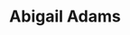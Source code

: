 ---
pid: FS57
title: Abigail Adams
location_transcription: Old City
zipcode: '99645'
outside_phl: 'Palmer AK '
neighborhood: 
age: '37'
age_range: 30-39
instagram: 
image_file_name: FS_57.jpg
proposal_transcription: |-
  Good Role Model
  Women need more representation in history
topic: Figure,History,Women
topic_summary: 0, 0, 0
type: Other No Form
keywords_other: 
credit: Jennifer T. Sharrock
image_labels: 
twitter: 
facebook: 
permalink: "/monuments/fs57/"
layout: item-page
---
